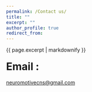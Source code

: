 ```yaml
---
permalink: /Contact us/
title: ""
excerpt: ""
author_profile: true
redirect_from: 
---
```


{{ page.excerpt | markdownify }}

#### <span style="font-size: 2em;">Email :</span>
 [neuromotivecns@gmail.com](mailto:neuromotivecns@gmail.com) 
 
